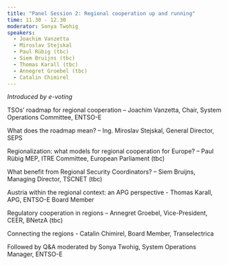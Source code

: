 ```yaml
---
title: "Panel Session 2: Regional cooperation up and running"
time: 11.30 - 12.30
moderator: Sonya Twohig
speakers: 
  - Joachim Vanzetta
  - Miroslav Stejskal
  - Paul Rübig (tbc)
  - Siem Bruijns (tbc)
  - Thomas Karall (tbc)
  - Annegret Groebel (tbc)
  - Catalin Chimirel
---
```




_Introduced by e-voting_

TSOs’ roadmap for regional cooperation – Joachim Vanzetta, Chair, System Operations Committee, ENTSO-E

What does the roadmap mean? – Ing. Miroslav Stejskal, General Director, SEPS

Regionalization: what models for regional cooperation for Europe? – Paul Rübig MEP, ITRE Committee, European Parliament (tbc)

What benefit from Regional Security Coordinators? – Siem Bruijns, Managing Director, TSCNET (tbc)

Austria within the regional context: an APG perspective - Thomas Karall, APG, ENTSO-E Board Member

Regulatory cooperation in regions – Annegret Groebel, Vice-President, CEER, BNetzA (tbc)

Connecting the regions - Catalin Chimirel, Board Member, Transelectrica


Followed by Q&A moderated by Sonya Twohig, System Operations Manager, ENTSO-E
